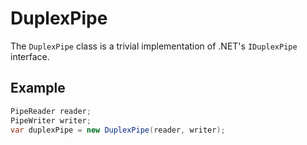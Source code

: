# DuplexPipe

The `DuplexPipe` class is a trivial implementation of .NET's `IDuplexPipe` interface.

## Example

```cs
PipeReader reader;
PipeWriter writer;
var duplexPipe = new DuplexPipe(reader, writer);
```
